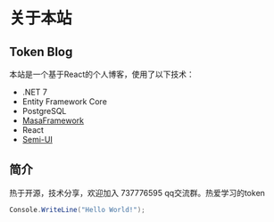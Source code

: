 # 关于本站

## Token Blog

本站是一个基于React的个人博客，使用了以下技术：
- .NET 7
- Entity Framework Core
- PostgreSQL
- [MasaFramework](https://masastack.com)
- React
- [Semi-UI](https://semi.design/zh-CN/start/getting-started)

## 简介
热于开源，技术分享，欢迎加入 737776595 qq交流群。热爱学习的token

```csharp
Console.WriteLine("Hello World!");
```